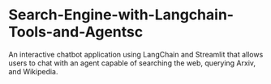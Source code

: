 # Search-Engine-with-Langchain-Tools-and-Agentsc
An interactive chatbot application using LangChain and Streamlit that allows users to chat with an agent capable of searching the web, querying Arxiv, and Wikipedia.
